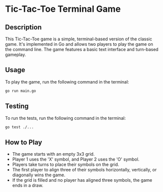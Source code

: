 # Tic-Tac-Toe Terminal Game

## Description
This Tic-Tac-Toe game is a simple, terminal-based version of the classic game. It's implemented in Go and allows two players to play the game on the command line. The game features a basic text interface and turn-based gameplay.

## Usage
To play the game, run the following command in the terminal:

```bash
go run main.go
```

## Testing
To run the tests, run the following command in the terminal:

```bash
go test ./...
```

## How to Play

- The game starts with an empty 3x3 grid.
- Player 1 uses the 'X' symbol, and Player 2 uses the 'O' symbol.
- Players take turns to place their symbols on the grid.
- The first player to align three of their symbols horizontally, vertically, or diagonally wins the game.
- If the grid is filled and no player has aligned three symbols, the game ends in a draw.